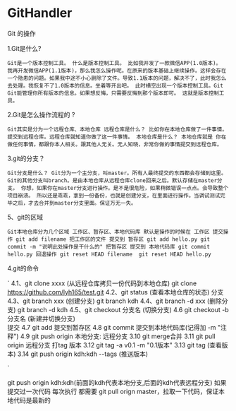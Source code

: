 # GitHandler
Git 的操作

1.Git是什么?

`
	Git是一个版本控制工具。
		什么是版本控制工具。
			比如我开发了一款微信APP(1.0版本)。
			我再开发微信APP(1.1版本)，那么我怎么操作呢。在原来的版本基础上继续操作。这样会存在一个隐患的问题。如果我中途不小心删除了文件。导致1.1版本的问题，解决不了，此时我怎么去处理。我恢复不了1.0版本的信息。坐着等开出吧。
		此时横空出现一个版本控制工具。Git
		Git能管理你所有版本的信息。如果想反悔，只需要反悔到那个版本即可。
		这就是版本控制工具。
`

2.Git是怎么操作流程的	?

`
	Git其实是分为一个远程仓库、本地仓库
		远程仓库是什么？
			比如你在本地仓库做了一件事情。提交到远程仓库。远程仓库就知道你做了这一件事情。
		本地仓库是什么？
			本地仓库就是 你在做任何事情。都跟你本人相关。跟其他人无关。无人知晓，非常你做的事情提交到远程仓库。	
`

3.git的分支？

`
	Git分支是什么？
		Git分为一个主分支，叫master。所有人最终提交的东西都会存储到这里。
		Git的其他分支叫branch。是由本地仓库从远程仓库clone回来之后。默认存储在master分支。
			你想，如果你在master分支进行操作。是不是很危险，如果稍微错误一点点。会导致整个项目崩溃。
			所以还是乖乖，拿到一份备份，也就是创建分支，在里面进行操作。当调试测试完毕之后，才去合并到master分支里面。保证万无一失。
`

5、git的区域

`
	Git本地仓库分为几个区域
		工作区、暂存区、本地代码库
	默认是操作的时候在 工作区
	提交操作
		git add filename 把工作区的文件 提交到 暂存区
			git add hello.py
		git commit -m "说明此处操作是干什么的" 把暂存区 提交到 本地代码库
			git commit hello.py
	回退操作
		git	reset HEAD filename 
			git	reset HEAD hello.py 
`

4.git的命令

`
	4.1、git clone xxxx (从远程仓库拷贝一份代码到本地仓库)
			git clone https://github.com/lyh165/test.git
	4.2、git status  (查看本地仓库的状态)
分支	
	4.3、git branch xxx  (创建分支)
			git branch kdh
	4.4、git branch -d xxx 	(删除分支)
			git branch -d kdh
	4.5、git checkout 分支名 (切换分支)
	4.6 git checkout -b 分支名 (新建并切换分支)		
提交
	4.7 git add 提交到暂存区
	4.8 git commit 提交到本地代码库(记得加 -m "注释")
	4.9 git push origin 本地分支: 远程分支
	3.10 git merge合并
	3.11 git pull origin 远程分支
打tag 版本
	3.12 git tag -a v0.1 -m "0.1版本"
	3.13 git tag 	(查看版本)
	3.14 git push origin kdh:kdh --tags (推送版本)

`

git push origin kdh:kdh(前面的kdh代表本地分支,后面的kdh代表远程分支)
如果提交过一次代码
每次执行 都需要 git pull orign master，拉取一下代码，保证本地代码是最新的




